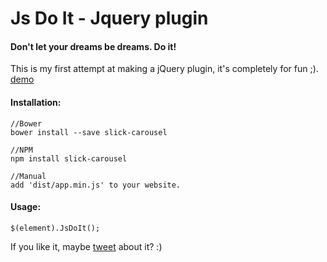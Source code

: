 Js Do It - Jquery plugin
=========

#### Don't let your dreams be dreams. Do it!

This is my first attempt at making a jQuery plugin, it's completely for fun ;).
[demo](http://jsfiddle.net/adxp9ozv/2/)

#### Installation:

````
//Bower
bower install --save slick-carousel

//NPM
npm install slick-carousel

//Manual
add 'dist/app.min.js' to your website.
````

#### Usage:

````
$(element).JsDoIt();
````

If you like it, maybe [tweet](https://twitter.com/) about it? :)
